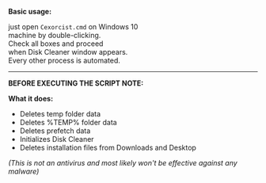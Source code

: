 **Basic usage:**  


just open `Cexorcist.cmd` on Windows 10  
machine by double-clicking.   
Check all boxes and proceed  
when Disk Cleaner window appears.   
Every other process is automated.    


---


**BEFORE EXECUTING THE SCRIPT NOTE:**  


**What it does:**  
- Deletes temp folder data  
- Deletes %TEMP% folder data  
- Deletes prefetch data  
- Initializes Disk Cleaner  
- Deletes installation files from Downloads and Desktop  


_(This is not an antivirus and most likely won't be effective against any malware)_
